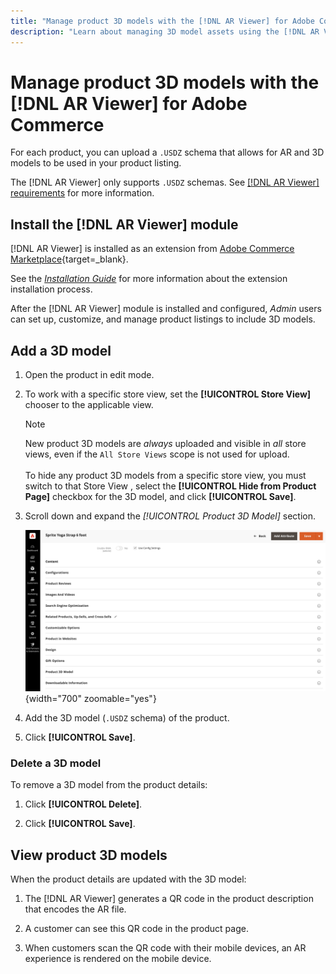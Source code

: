 ```yaml
---
title: "Manage product 3D models with the [!DNL AR Viewer] for Adobe Commerce"
description: "Learn about managing 3D model assets using the [!DNL AR Viewer] module for your product listings."
---
```


# Manage product 3D models with the [!DNL AR Viewer] for Adobe Commerce

For each product, you can upload a `.USDZ` schema that allows for AR and 3D models to be used in your product listing.

The [!DNL AR Viewer] only supports `.USDZ` schemas. See [[!DNL AR Viewer] requirements](../catalog/ar-viewer-requirements.md) for more information.

## Install the [!DNL AR Viewer] module

[!DNL AR Viewer] is installed as an extension from [Adobe Commerce Marketplace](https://marketplace.magento.com/){target=_blank}.

See the [_Installation Guide_](https://experienceleague.adobe.com/docs/commerce-operations/installation-guide/tutorials/extensions.html) for more information about the extension installation process.

After the [!DNL AR Viewer] module is installed and configured, _Admin_ users can set up, customize, and manage product listings to include 3D models.

## Add a 3D model

1. Open the product in edit mode.

1. To work with a specific store view, set the **[!UICONTROL Store View]** chooser to the applicable view.

   >[!NOTE]
   >
   >New product 3D models are _always_ uploaded and visible in _all_ store views, even if the `All Store Views` scope is not used for upload. <br/><br/>To hide any product 3D models from a specific store view, you must switch to that Store View , select the **[!UICONTROL Hide from Product Page]** checkbox for the 3D model, and click **[!UICONTROL Save]**.

1. Scroll down and expand the _[!UICONTROL Product 3D Model]_ section.

   ![Menu Pop-up](assets/ar-viewer-product-options.png){width="700" zoomable="yes"}

1. Add the 3D model (`.USDZ` schema) of the product.

1. Click **[!UICONTROL Save]**.

### Delete a 3D model

To remove a 3D model from the product details: 

1. Click **[!UICONTROL Delete]**. 

1. Click **[!UICONTROL Save]**.

## View product 3D models

When the product details are updated with the 3D model:

1. The [!DNL AR Viewer] generates a QR code in the product description that encodes the AR file.

1. A customer can see this QR code in the product page.

1. When customers scan the QR code with their mobile devices, an AR experience is rendered on the mobile device.
